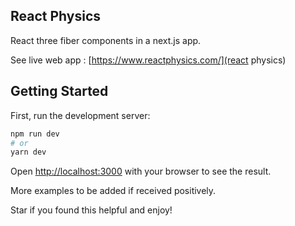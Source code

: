 ## React Physics

React three fiber components in a next.js app.

See live web app : [https://www.reactphysics.com/](react physics)

## Getting Started

First, run the development server:

```bash
npm run dev
# or
yarn dev
```

Open [http://localhost:3000](http://localhost:3000) with your browser to see the result.

More examples to be added if received positively.

Star if you found this helpful and enjoy!
